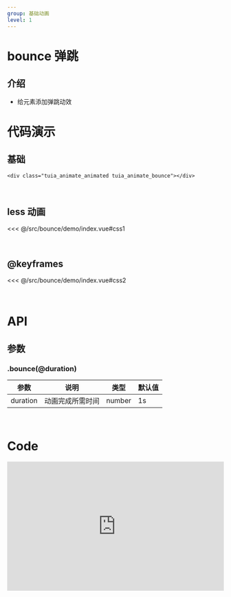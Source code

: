 ```yaml
---
group: 基础动画
level: 1
---
```


# bounce 弹跳

## 介绍
* 给元素添加弹跳动效

# 代码演示

## 基础

```
<div class="tuia_animate_animated tuia_animate_bounce"></div>
```

<br />

## less 动画

<<< @/src/bounce/demo/index.vue#css1

<br />

## @keyframes

<<< @/src/bounce/demo/index.vue#css2

<br />


# API

## 参数
### .bounce(@duration)
| 参数       | 说明                          | 类型               | 默认值     |
| ---------- | ----------------------------- | ------------------ | ---------- |
| duration       | 动画完成所需时间                 | number           | 1s  |
<br />

# Code

<iframe allowfullscreen="true" allowpaymentrequest="true" allowtransparency="true" frameborder="0" height="300" width="100%" scrolling="no" style="width: 100%; overflow:hidden; display:block;" loading="lazy" src="https://codepen.io/xieshiyi/embed/xxdoEpR?height=265&theme-id=dark&default-tab=css%2Cresult&user=eltonmesquita&slug-hash=oNjGGbw&pen-title=Prefers-reduce-motion%20media%20query&name=cp_embed_1"></iframe>